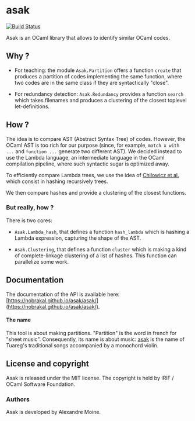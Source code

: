 # asak

[![Build Status](https://travis-ci.com/nobrakal/asak.svg?branch=master)](https://travis-ci.com/nobrakal/asak)

Asak is an OCaml library that allows to identify similar OCaml codes.

## Why ?

* For teaching: the module `Asak.Partition` offers a function `create` that produces a partition of codes implementing the same function, where two codes are in the same class if they are syntactically "close".

* For redundancy detection: `Asak.Redundancy` provides a function `search` which takes filenames and produces a clustering of the closest toplevel let-definitions.

## How ?

The idea is to compare AST (Abstract Syntax Tree) of codes. However, the OCaml AST is too rich for our purpose (since, for example, `match x with ...` and `function ...` generate two different AST). We decided instead to use the Lambda language, an intermediate language in the OCaml compilation pipeline, where such syntactic sugar is optimized away.

To efficiently compare Lambda trees, we use the idea of [Chilowicz et al.](http://igm.univ-mlv.fr/~chilowi/research/syntax_tree_fingerprinting/syntax_tree_fingerprinting_ICPC09.default_pdf.pdf) which consist in hashing recursively trees.

We then compare hashes and provide a clustering of the closest functions.

### But really, how ?

There is two cores:

* `Asak.Lambda_hash`, that defines a function `hash_lambda` which is hashing a Lambda expression, capturing the shape of the AST.

* `Asak.Clustering`, that defines a function `cluster` which is making a kind of complete-linkage clustering of a list of hashes. This function can parallelize some work.

## Documentation

The documentation of the API is available here: [https://nobrakal.github.io/asak/asak/](https://nobrakal.github.io/asak/asak/).

#### The name

This tool is about making partitions. "Partition" is the word in french for "sheet music". Consequently, its name is about music: [asak](https://en.wikipedia.org/wiki/Tuareg_people#Music) is the name of Tuareg's traditional songs accompanied by a monochord violin.

## License and copyright

Asak is released under the MIT license. The copyright is held by IRIF / OCaml Software Foundation.

### Authors

Asak is developed by Alexandre Moine.
